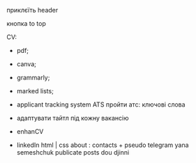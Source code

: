 <!-- //todo  == HEADER ==  -->

приклєїть header

<!-- //todo  == REVIEWS ==  -->

кнопка to top

CV:

- pdf;
- canva;
- grammarly;
- marked lists;
- applicant tracking system ATS пройти атс: ключові слова
- адаптувати тайтл під кожну вакансію

- enhanCV
- linkedIn html | css about : contacts + pseudo telegram yana semeshchuk
  publicate posts dou djinni
